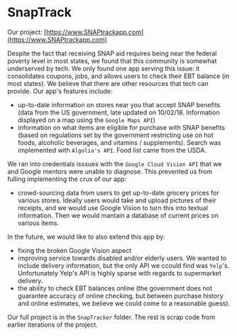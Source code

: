 # SnapTrack

Our project: [https://www.SNAPtrackapp.com](https://www.SNAPtrackapp.com)

Despite the fact that receiving SNAP aid requires being near the federal poverty level in most states, we found that this community is somewhat underserved by tech.  We only found one app serving this issue: it consolidates coupons, jobs, and allows users to check their EBT balance (in most states). We believe that there are other resources that tech can provide. Our app's features include:

* up-to-date information on stores near you that accept SNAP benefits (data from the US government, late updated on 10/02/18. Information displayed on a map using the `Google Maps API`)
* information on what items are eligible for purchase with SNAP benefits (based on regulations set by the government restricting use on hot foods, alcoholic beverages, and vitamins / supplements). Search was implemented with `Algolia's API`. Food list came from the USDA.

We ran into credentials isssues with the `Google Cloud Vision API` that we and Google mentors were unable to diagnose. This prevented us from fulling implementing the crux of our app:

* crowd-sourcing data from users to get up-to-date grocery prices for various stores. Ideally users would take and upload pictures of their receipts, and we would use Google Vision to turn this into textual information. Then we would mantain a database of current prices on various items.

In the future, we would like to also extend this app by:

* fixing the broken Google Vision aspect
* improving service towards disabled and/or elderly users. We wanted to include delivery information, but the only API we ccould find was `Yelp`'s. Unfortunately Yelp's API is highly sparse with regards to supermarket delivery.
* the ability to check EBT balances online (the government does not guarantee accuracy of online checking, but between purchase history and online estimates, we believe we could come to a reasonable guess).

Our full project is in the `SnapTracker` folder. The rest is scrap code from earlier iterations of the project. 


